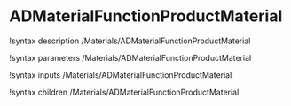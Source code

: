 # ADMaterialFunctionProductMaterial

!syntax description /Materials/ADMaterialFunctionProductMaterial

!syntax parameters /Materials/ADMaterialFunctionProductMaterial

!syntax inputs /Materials/ADMaterialFunctionProductMaterial

!syntax children /Materials/ADMaterialFunctionProductMaterial
